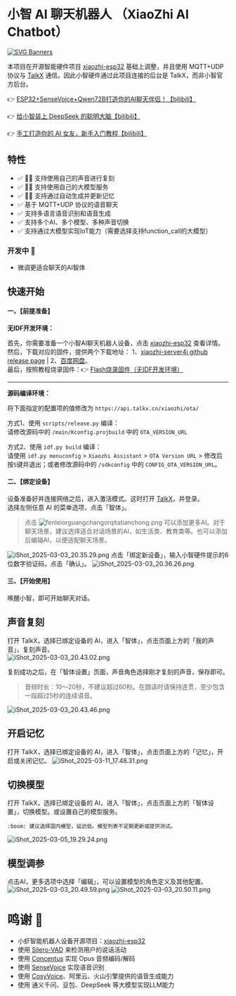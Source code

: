 # 小智 AI 聊天机器人 （XiaoZhi AI Chatbot）

[![SVG Banners](https://svg-banners.vercel.app/api?type=origin&text1=%E5%B0%8F%E6%99%BA%20AI%20%E8%81%8A%E5%A4%A9%E6%9C%BA%E5%99%A8%E4%BA%BA&text2=💖%20for%20TalkX&width=800&height=300)](https://github.com/Akshay090/svg-banners)

本项目在开源智能硬件项目 [xiaozhi-esp32](https://github.com/78/xiaozhi-esp32) 基础上调整，并且使用 MQTT+UDP 协议与 [TalkX](https://web.talkx.cn) 通信。因此小智硬件通过此项目连接的后台是 TalkX，而非小智官方后台。

👉 [ESP32+SenseVoice+Qwen72B打造你的AI聊天伴侣！【bilibili】](https://www.bilibili.com/video/BV11msTenEH3/)

👉 [给小智装上 DeepSeek 的聪明大脑【bilibili】](https://www.bilibili.com/video/BV1GQP6eNEFG/)

👉 [手工打造你的 AI 女友，新手入门教程【bilibili】](https://www.bilibili.com/video/BV1XnmFYLEJN/)

## 特性
- :white_check_mark: 🎉🔥 支持使用自己的声音进行复刻
- :white_check_mark: 🎉🔥 支持使用自己的大模型服务
- :white_check_mark: 🎉🔥 支持通过自动生成并更新记忆
- :white_check_mark: 基于 MQTT+UDP 协议的语音聊天
- :white_check_mark: 支持多语言语音识别和语音生成
- :white_check_mark: 支持多个AI、多个模型、多种声音切换
- :white_check_mark: 支持通过大模型实现IoT能力（需要选择支持function_call的大模型）

### 开发中 :construction:
- 微调更适合聊天的AI智体

## 快速开始


#### 一、【前提准备】
**无IDF开发环境：**

首先，你需要准备一个小智AI聊天机器人设备，点击 [xiaozhi-esp32](https://github.com/78/xiaozhi-esp32) 查看详情。  
然后，下载对应的固件，提供两个下载地址： 1、[xiaozhi-server4j github release page](https://github.com/big-mouth-cn/xiaozhi-esp32-for-talkx/releases) | 2、[百度网盘](https://pan.baidu.com/s/1wX78aa3Q1bP90Rea5zxJsQ?pwd=taap)。  
最后，按照教程烧录固件：👉 [Flash烧录固件（无IDF开发环境）](https://ccnphfhqs21z.feishu.cn/wiki/Zpz4wXBtdimBrLk25WdcXzxcnNS)

---

**源码编译环境：**

将下面指定的配置项的值修改为 `https://api.talkx.cn/xiaozhi/ota/`

方式1、使用 `scripts/release.py` 编译：  
请修改源码中的 `/main/Kconfig.projbuild` 中的 `OTA_VERSION_URL`

方式2、使用 `idf.py build` 编译：  
请使用 `idf.py menuconfig` > `Xiaozhi Assistant` > `OTA Version URL` > 修改后按`S`键并退出；或者修改源码中的 `/sdkconfig` 中的 `CONFIG_OTA_VERSION_URL`。

#### 二、【绑定设备】
设备准备好并连接网络之后，进入激活模式。这时打开 [TalkX](https://web.talkx.cn)，并登录。  
选择左侧任意 AI 的菜单选项，点击「智体」。
> 点击 ![fenleiorguangchangorqitatianchong.png](docs%2Fscreenshot%2Ffenleiorguangchangorqitatianchong.png) 可以添加更多AI。对于聊天场景，建议选择适合对话场景的AI，如生活类、教育类等。也可以添加后编辑AI，以便适配聊天场景。

![iShot_2025-03-03_20.35.29.png](docs%2Fscreenshot%2FiShot_2025-03-03_20.35.29.png)
点击「绑定新设备」，输入小智硬件提示的6位数字验证码，点击「确认」。
![iShot_2025-03-03_20.36.26.png](docs%2Fscreenshot%2FiShot_2025-03-03_20.36.26.png)
#### 三、【开始使用】
唤醒小智，即可开始聊天对话。

## 声音复刻
打开 TalkX，选择已绑定设备的 AI，进入「智体」，点击页面上方的「我的声音」，复刻声音。  
![iShot_2025-03-03_20.43.02.png](docs%2Fscreenshot%2FiShot_2025-03-03_20.43.02.png)

复刻成功之后，在「智体设置」页面，声音角色选择刚才复刻的声音，保存即可。
> 音频时长：10～20秒，不建议超过60秒。在朗读时请保持连贯，至少包含一段超过5秒的连续语音。

![iShot_2025-03-03_20.43.46.png](docs%2Fscreenshot%2FiShot_2025-03-03_20.43.46.png)

## 开启记忆
打开 TalkX，选择已绑定设备的 AI，进入「智体」，点击页面上方的「记忆」，开启或关闭记忆。
![iShot_2025-03-11_17.48.31.png](docs%2Fscreenshot%2FiShot_2025-03-11_17.48.31.png)

## 切换模型
打开 TalkX，选择已绑定设备的 AI，进入「智体」，点击页面上方的「智体设置」，切换模型。或设置自己的模型服务。
```
:boom: 建议选择国内模型，延迟低。模型列表不定期更新或提供测试。
```
![iShot_2025-03-05_19.29.24.png](docs%2Fscreenshot%2FiShot_2025-03-05_19.29.24.png)

## 模型调参
点击AI，更多选项中选择「编辑」，可以设置模型的角色定义及其他配置。
![iShot_2025-03-03_20.49.59.png](docs%2Fscreenshot%2FiShot_2025-03-03_20.49.59.png)
![iShot_2025-03-03_20.50.11.png](docs%2Fscreenshot%2FiShot_2025-03-03_20.50.11.png)

# 鸣谢 :love_you_gesture:
- 小虾智能机器人设备开源项目：[xiaozhi-esp32](https://github.com/78/xiaozhi-esp32)
- 使用 [Silero-VAD](https://github.com/snakers4/silero-vad) 来检测用户的说话活动
- 使用 [Concentus](https://github.com/lostromb/concentus) 实现 Opus 音频编码/解码
- 使用 [SenseVoice](https://github.com/FunAudioLLM/SenseVoice) 实现语音识别
- 使用 [CosyVoice](https://github.com/FunAudioLLM/CosyVoice)、阿里云、火山引擎提供的语音生成能力
- 使用 通义千问、豆包、DeepSeek 等大模型实现LLM能力
